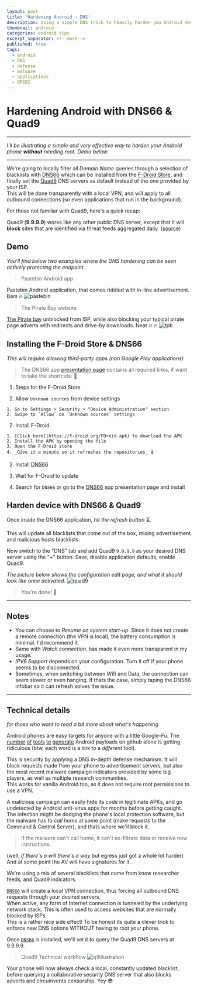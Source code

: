 ```yaml
---
layout: post
title: 'Hardening Android : DNS'
description: Using a simple DNS trick to heavily harden you Android device (non-root)
thumbnail: android
categories: android tips
excerpt_separator: <!--more-->
published: true
tags:
  - android
  - DNS
  - defense
  - malware
  - applications
  - OPSEC
---
```


# Hardening Android with DNS66 & Quad9

--------------------------------------------------------------------------------

_I'll be illustrating a simple and very effective way to harden your Android phone **without** needing root. Demo below._<br>
<!-- more -->

--------------------------------------------------------------------------------

We're going to locally filter all _Domain Name_ queries through a selection of blacklists with [DNS66](https://f-droid.org/en/packages/org.jak_linux.dns66/) which can be installed from the [F-Droid Store](https://f-droid.org/en/), and finally set the [Quad9](https://www.globalcyberalliance.org/initiatives/quad9.html) DNS servers as default instead of the one provided by your ISP.<br>
This will be done transparently with a local VPN, and will apply to all outbound connections (so even applications that run in the background).

For those not familiar with Quad9, here's a quick recap:

Quad9 (**9.9.9.9**) works like any other public DNS server, except that it will **block** sites that are identified via threat feeds aggregated daily. ([source](https://arstechnica.com/information-technology/2017/11/new-quad9-dns-service-blocks-malicious-domains-for-everyone/))

## Demo

_You'll find below two examples where the DNS hardening can be seen actively protecting the endpoint._

> Pastebin Android app

Pastebin Android application, that comes riddled with in-line advertisement. Bam 🔥 ![pastebin](https://github.com/khast3x/khast3x.github.io/blob/master/assets/demo/pastebin_all.jpg?raw=true)

> The Pirate Bay website

[The Pirate bay](thepiratebay.org) unblocked from ISP, while also blocking your typical pirate page adverts with redirects and drive-by downloads. Neat 🔥 🔥 ![tpb](https://github.com/khast3x/khast3x.github.io/blob/master/assets/demo/tpb_all.jpg?raw=true)

## Installing the F-Droid Store & DNS66

_This will require allowing third-party apps (non Google Play applications)_

> The DNS66 app [presentation page](https://f-droid.org/en/packages/org.jak_linux.dns66/) contains all required links, if want to take the shortcuts. 🚀

1. Steps for the F-Droid Store

  1. Allow `Unknown sources` from device settings

    1. Go to Settings > Security > "Device Administration" section
    2. Swipe to `Allow` on `Unknown sources` settings

  2. Install F-Droid

    1. [Click here](https://f-droid.org/FDroid.apk) to download the APK
    2. Install the APK by opening the file
    3. Open the F-Droid store
    4. _Give it a minute so it refreshes the repositories_ ⏳

2. Install [DNS66](https://f-droid.org/en/packages/org.jak_linux.dns66/)

  1. Wait for F-Droid to update
  2. Search for `DNS66` or go to the [DNS66](https://f-droid.org/en/packages/org.jak_linux.dns66/) app presentation page and install

## Harden device with DNS66 & Quad9

Once inside the DNS66 application, _hit the refresh button_ ⏳.

This will update all blacklists that come out of the box, mixing advertisement and malicious hosts blacklists.

Now switch to the "DNS" tab and add Quad9 `9.9.9.9` as your desired DNS server using the "+" button. Save, disable application defaults, enable Quad9.

_The picture below shows the configuration edit page, and what it should look like once activated._ ![quad9](https://github.com/khast3x/khast3x.github.io/blob/master/assets/demo/quad9_all.jpg?raw=true)

> You're done! 👏

--------------------------------------------------------------------------------

## Notes

- You can choose to _Resume on system start-up_. Since it does not create a remote connection (the VPN is local), the battery consumption is minimal. I'd recommend it.
- Same with _Watch connection_, has made it even more transparent in my usage.
- _IPV6 Support_ depends on your configuration. Turn it off if your phone seems to be disconnected.
- Sometimes, when switching between Wifi and Data, the connection can seem slower or even hanging. If thats the case, simply taping the DNS66 infobar so it can refresh solves the issue.

--------------------------------------------------------------------------------

## Technical details

_for those who want to read a bit more about what's happening_

Android phones are easy targets for anyone with a little Google-Fu. The [number](https://github.com/AaronVigal/Metasploit-Android) [of](https://github.com/giovannicolonna/msfvenom-backdoor-android) [tools](https://github.com/AhMyth/AhMyth-Android-RAT) [to](https://github.com/Screetsec/TheFatRat) [generate](https://github.com/DoctorsHacking/Argus-RAT) Android payloads on github alone is getting ridiculous (btw, each word is a link to a _different_ tool).

This is security by applying a DNS in-depth defense mechanism. It will block requests made from your phone to advertisement servers, but also the most recent malware campaign indicators provided by some big players, as well as multiple research communities.<br>
This works for vanilla Android too, as it does not require root permissions to use a VPN.

A malicious campaign can easily hide its code in legitimate APKs, and go undetected by Android anti-virus apps for months before getting caught. The infection might be dodging the phone's local protection software, but the malware has to _call home_ at some point (make requests to the Command & Control Server), and thats where we'll block it.

> If the malware can't call home, it can't ex-filtrate data or receive new instructions.

(well, _if there's a will there's a way_ but egress just got a whole lot harder) And at some point the AV will have signatures for it.

We're using a mix of several blacklists that come from know researcher feeds, and Quad9 indicators.

[`DNS66`](https://f-droid.org/en/packages/org.jak_linux.dns66/) will create a local VPN connection, thus forcing all outbound DNS requests through your desired servers.<br>
When active, any form of Internet connection is tunneled by the underlying network stack. This is often used to access websites that are normally blocked by ISPs.<br>
This is a rather nice side effect! To be honest its quite a clever trick to enforce new DNS options WITHOUT having to root your phone.

Once [`DNS66`](https://f-droid.org/en/packages/org.jak_linux.dns66/) is installed, we'll set it to query the Quad9 DNS servers at 9.9.9.9.

> Quad9 Technical workflow ![q9illustration](https://www.globalcyberalliance.org/wp-content/uploads/quad9-graphic.png)

Your phone will now always check a local, constantly updated blacklist, before querying a collaborative security DNS server that also blocks adverts and circumvents censorship. Yey 😎
